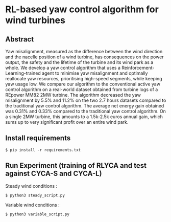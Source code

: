 # RL-based yaw control algorithm for wind turbines

## Abstract
Yaw misalignment, measured as the difference between the wind direction and the nacelle position of a wind turbine, has consequences on the power output, the safety and the lifetime of the turbine and its wind park as a whole. We develop a yaw control algorithm that uses a Reinforcement-Learning-trained agent to minimise yaw misalignment and optimally reallocate yaw resources, prioritising high-speed segments, while keeping yaw usage low. We compare our algorithm to the conventional active yaw control algorithm on a real-world dataset obtained from turbine logs of a REpower MM82 2MW turbine. The algorithm decreased the yaw misalignment by 5.5% and 11.2% on the two 2.7 hours datasets compared to the traditional yaw control algorithm. The average net energy gain obtained was 0.31% and 0.33% compared to the traditional yaw control algorithm.  On a single 2MW turbine, this amounts to a 1.5k-2.5k euros annual gain, which sums up to very significant profit over an entire wind park.

## Install requirements

```
$ pip install -r requirements.txt
```

## Run Experiment (training of RLYCA and test against CYCA-S and CYCA-L)

Steady wind conditions :
```
$ python3 steady_script.py
```
Variable wind conditions :
```
$ python3 variable_script.py
```

 




